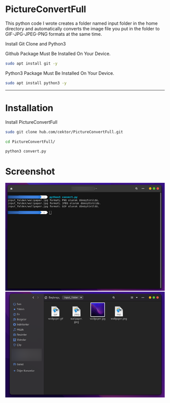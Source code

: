 # PictureConvertFull
This python code I wrote creates a folder named input folder in the home directory and automatically converts the image file you put in the folder to GIF-JPG-JPEG-PNG formats at the same time.


Install Git Clone and Python3

Github Package Must Be Installed On Your Device.
```bash
sudo apt install git -y
```

Python3 Package Must Be Installed On Your Device.
```bash
sudo apt install python3 -y
```

----------------------------------
# Installation
Install PictureConvertFull
```bash
sudo git clone hub.com/cektor/PictureConvertFull.git
```
```bash
cd PictureConvertFull/
```

```bash
python3 convert.py
```


# Screenshot

![Demo](pictureconvert-screen01.png)  ![Demo](pictureconvert-screen02.png) 
